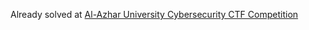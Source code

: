Already solved at [Al-Azhar University Cybersecurity CTF Competition](https://github.com/Revers3c-Team/CTF-writeups/tree/master/CyberTalents/Competitions/Al-Azhar%20University%20Cybersecurity%20CTF%20Competition/Bruteforce%20Me)
